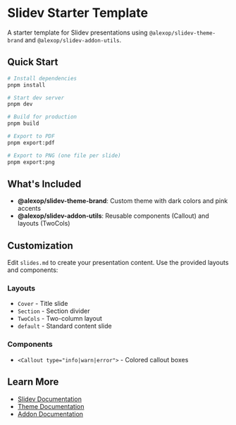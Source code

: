 # Slidev Starter Template

A starter template for Slidev presentations using `@alexop/slidev-theme-brand` and `@alexop/slidev-addon-utils`.

## Quick Start

```bash
# Install dependencies
pnpm install

# Start dev server
pnpm dev

# Build for production
pnpm build

# Export to PDF
pnpm export:pdf

# Export to PNG (one file per slide)
pnpm export:png
```

## What's Included

- **@alexop/slidev-theme-brand**: Custom theme with dark colors and pink accents
- **@alexop/slidev-addon-utils**: Reusable components (Callout) and layouts (TwoCols)

## Customization

Edit `slides.md` to create your presentation content. Use the provided layouts and components:

### Layouts
- `Cover` - Title slide
- `Section` - Section divider
- `TwoCols` - Two-column layout
- `default` - Standard content slide

### Components
- `<Callout type="info|warn|error">` - Colored callout boxes

## Learn More

- [Slidev Documentation](https://sli.dev)
- [Theme Documentation](../packages/slidev-theme-brand/README.md)
- [Addon Documentation](../packages/slidev-addon-utils/README.md)
